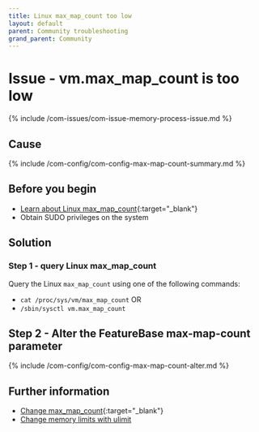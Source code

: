 ```yaml
---
title: Linux max_map_count too low
layout: default
parent: Community troubleshooting
grand_parent: Community
---
```


# Issue - vm.max_map_count is too low

{% include /com-issues/com-issue-memory-process-issue.md %}

## Cause

{% include /com-config/com-config-max-map-count-summary.md %}

## Before you begin

* [Learn about Linux max_map_count](https://access.redhat.com/solutions/99913){:target="_blank"}
* Obtain SUDO privileges on the system

## Solution

### Step 1 - query Linux max_map_count

Query the Linux `max_map_count` using one of the following commands:
* `cat /proc/sys/vm/max_map_count` OR
* `/sbin/sysctl vm.max_map_count`

## Step 2 - Alter the FeatureBase max-map-count parameter

{% include /com-config/com-config-max-map-count-alter.md %}

## Further information

* [Change max_map_count](https://thetechdarts.com/how-to-change-default-vm-max_map_count-on-linux/){:target="_blank"}
* [Change memory limits with ulimit](/docs/community/com-troubleshooting/com-issue-linux-memory-limits)
